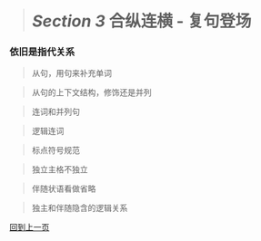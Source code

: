 ># *Section 3* 合纵连横 - 复句登场



### 依旧是指代关系











> 从句，用句来补充单词

> 从句的上下文结构，修饰还是并列

> 连词和并列句

> 逻辑连词

> 标点符号规范

> 独立主格不独立

> 伴随状语看做省略

> 独主和伴随隐含的逻辑关系

>



[回到上一页](2017-05-13.md)
